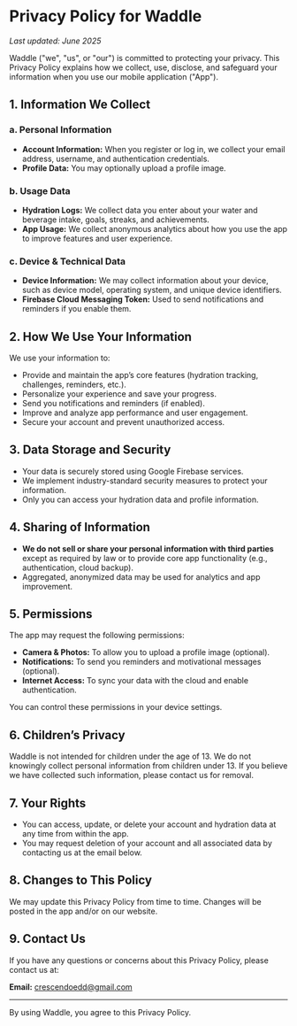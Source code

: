 # Privacy Policy for Waddle

_Last updated: June 2025_

Waddle ("we", "us", or "our") is committed to protecting your privacy. This Privacy Policy explains how we collect, use, disclose, and safeguard your information when you use our mobile application ("App").

## 1. Information We Collect

### a. Personal Information

- **Account Information:** When you register or log in, we collect your email address, username, and authentication credentials.
- **Profile Data:** You may optionally upload a profile image.

### b. Usage Data

- **Hydration Logs:** We collect data you enter about your water and beverage intake, goals, streaks, and achievements.
- **App Usage:** We collect anonymous analytics about how you use the app to improve features and user experience.

### c. Device & Technical Data

- **Device Information:** We may collect information about your device, such as device model, operating system, and unique device identifiers.
- **Firebase Cloud Messaging Token:** Used to send notifications and reminders if you enable them.

## 2. How We Use Your Information

We use your information to:

- Provide and maintain the app’s core features (hydration tracking, challenges, reminders, etc.).
- Personalize your experience and save your progress.
- Send you notifications and reminders (if enabled).
- Improve and analyze app performance and user engagement.
- Secure your account and prevent unauthorized access.

## 3. Data Storage and Security

- Your data is securely stored using Google Firebase services.
- We implement industry-standard security measures to protect your information.
- Only you can access your hydration data and profile information.

## 4. Sharing of Information

- **We do not sell or share your personal information with third parties** except as required by law or to provide core app functionality (e.g., authentication, cloud backup).
- Aggregated, anonymized data may be used for analytics and app improvement.

## 5. Permissions

The app may request the following permissions:

- **Camera & Photos:** To allow you to upload a profile image (optional).
- **Notifications:** To send you reminders and motivational messages (optional).
- **Internet Access:** To sync your data with the cloud and enable authentication.

You can control these permissions in your device settings.

## 6. Children’s Privacy

Waddle is not intended for children under the age of 13. We do not knowingly collect personal information from children under 13. If you believe we have collected such information, please contact us for removal.

## 7. Your Rights

- You can access, update, or delete your account and hydration data at any time from within the app.
- You may request deletion of your account and all associated data by contacting us at the email below.

## 8. Changes to This Policy

We may update this Privacy Policy from time to time. Changes will be posted in the app and/or on our website.

## 9. Contact Us

If you have any questions or concerns about this Privacy Policy, please contact us at:

**Email:** crescendoedd@gmail.com

---

By using Waddle, you agree to this Privacy Policy.
